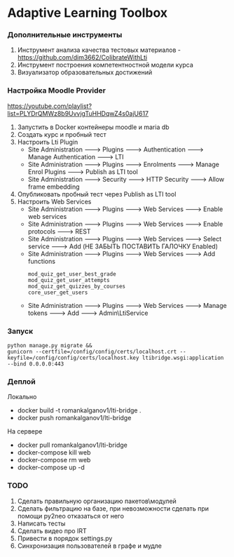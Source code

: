 # Adaptive Learning Toolbox

### Дополнительные инструменты

1. Инструмент анализа качества тестовых материалов - https://github.com/dim3662/ColibrateWithLti
2. Инструмент построения компетентностной модели курса
3. Визуализатор образовательных достижений


### Настройка Moodle Provider

https://youtube.com/playlist?list=PLYDrQMWz8b9UvvjgTuHHDqwZ4s0ajU617

1. Запустить в Docker контейнеры moodle и maria db
2. Создать курс и пробный тест
3. Настроить Lti Plugin
    + Site Administration 🡒 Plugins 🡒 Authentication 🡒 Manage Authentication 🡒 LTI  
    + Site Administration 🡒 Plugins 🡒 Enrolments 🡒 Manage Enrol Plugins 🡒 Publish as LTI tool
    + Site Administration 🡒 Security 🡒 HTTP Security 🡒 Allow frame embedding
4. Опубликовать пробный тест через Publish as LTI tool
5. Настроить Web Services
    + Site Administration 🡒 Plugins 🡒 Web Services 🡒 Enable web services
    + Site Administration 🡒 Plugins 🡒 Web Services 🡒 Enable protocols 🡒 REST
    + Site Administration 🡒 Plugins 🡒 Web Services 🡒 Select service 🡒 Add (НЕ ЗАБЫТЬ ПОСТАВИТЬ ГАЛОЧКУ Enabled)
    + Site Administration 🡒 Plugins 🡒 Web Services 🡒 Add functions
        ```
        mod_quiz_get_user_best_grade
        mod_quiz_get_user_attempts
        mod_quiz_get_quizzes_by_courses
        core_user_get_users
        ```
    + Site Administration 🡒 Plugins 🡒 Web Services 🡒 Manage tokens 🡒 Add 🡒 Admin\LtiService

### Запуск

```
python manage.py migrate &&
gunicorn --certfile=/config/config/certs/localhost.crt --keyfile=/config/config/certs/localhost.key ltibridge.wsgi:application --bind 0.0.0.0:443
```

### Деплой

Локально

* docker build -t romankalganov1/lti-bridge .
* docker push romankalganov1/lti-bridge

На сервере

* docker pull romankalganov1/lti-bridge
* docker-compose kill web
* docker-compose rm web
* docker-compose up -d


### TODO

1. Сделать правильную организацию пакетов\модулей
2. Сделать фильтрацию на базе, при невозможности сделать при помощи py2neo отказаться от него
3. Написать тесты
4. Сделать видео про IRT 
5. Привести в порядок settings.py
6. Синхронизация пользователей в графе и мудле
